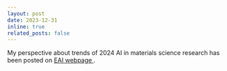 ```yaml
---
layout: post
date: 2023-12-31
inline: true
related_posts: false
---
```


My perspective about trends of 2024 AI in materials science research has been posted on  <a href='https://mailchi.mp/2780257c4633/introducing-in-the-loop-9503417?e=cd06d140d3'> EAI webpage </a>.
